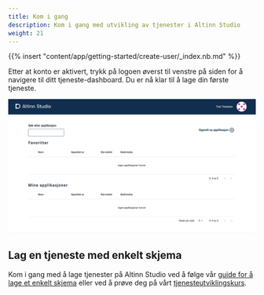 ```yaml
---
title: Kom i gang
description: Kom i gang med utvikling av tjenester i Altinn Studio
weight: 21
---
```


{{% insert "content/app/getting-started/create-user/_index.nb.md" %}}

Etter at konto er aktivert, trykk på logoen øverst til venstre på siden for å navigere til ditt tjeneste-dashboard.
Du er nå klar til å lage din første tjeneste.

![Tjeneste-dashboard ved første innlogging](./empty-dashboard.png?width=500 "Tjeneste-dashboard ved første innlogging")

## Lag en tjeneste med enkelt skjema
Kom i gang med å lage tjenester på Altinn Studio ved å følge vår 
[guide for å lage et enkelt skjema](../user-guides/basic-form/) eller ved å prøve deg på vårt
[tjenesteutviklingskurs](../../app/app-dev-course-v2/).